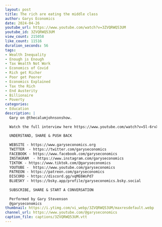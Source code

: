 ```yaml
---
layout: post
title: The rich are eating the middle class
author: Garys Economics
date: 2024-04-26
youtube_url: https://www.youtube.com/watch?v=3ZVQRWQ53UM
youtube_id: 3ZVQRWQ53UM
view_count: 215058
like_count: 11516
duration_seconds: 56
tags:
- Wealth Inequality
- Enough is Enough
- Tax Wealth Not Work
- Economics of Covid
- Rich get Richer
- Poor get Poorer
- Economics Explained
- Tax the Rich
- End Austerity
- Billionaire
- Poverty
categories:
- Education
description: |
  Gary on @thecalumjohnsonshow.
  
  Watch the full interview here https://www.youtube.com/watch?v=5l-6rvXCiQU&ab_channel=TheCalumJohnsonShow 
  
  UNDERSTAND, SHARE & PUSH BACK
  
  WEBSITE - https://www.garyseconomics.org
  TWITTER  - https://twitter.com/garyseconomics
  FACEBOOK - https://www.facebook.com/garyseconomics
  INSTAGRAM  - https://www.instagram.com/garyseconomics
  TIKTOK - https://www.tiktok.com/@garyseconomics
  YOUTUBE -  https://www.youtube.com/garyseconomics
  PATREON - https://patreon.com/garyseconomics
  DISCORD - https://discord.gg/vqME6WsPd7
  BLUESKY - https://bsky.app/profile/garyseconomics.bsky.social
  
  SUBSCRIBE, SHARE & START A CONVERSATION
  
  Performed by Gary Stevenson
  @garyseconomics
thumbnail: https://i.ytimg.com/vi_webp/3ZVQRWQ53UM/maxresdefault.webp
channel_url: https://www.youtube.com/@garyseconomics
caption_file: captions/3ZVQRWQ53UM.vtt
---
```

